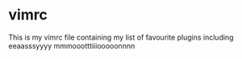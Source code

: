 # vimrc
This is my vimrc file containing my list of favourite plugins including eeaasssyyyy mmmoootttiiiooooonnnn
